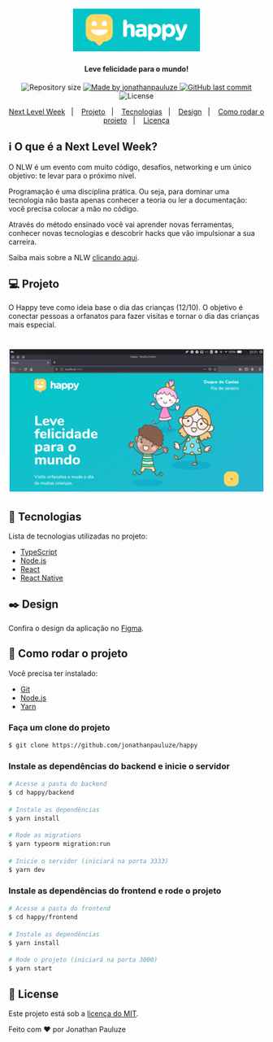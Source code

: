 <h1 align="center">
    <img alt="NextLevelWeek" title="#NextLevelWeek" src="./.github/happy-banner.png" width="250px" />
</h1>

<h4 align="center"> 
	Leve felicidade para o mundo!
</h4>

<p align="center">	
  <img alt="Repository size" src="https://img.shields.io/github/repo-size/jonathanpauluze/happy">
	
  <a href="https://www.linkedin.com/in/jonathanpauluze/">
    <img alt="Made by jonathanpauluze" src="https://img.shields.io/badge/made%20by-jonathanpauluze-%2304D361">
  </a>
  
  <a href="https://github.com/jonathanpauluze/happy/commits/main">
    <img alt="GitHub last commit" src="https://img.shields.io/github/last-commit/jonathanpauluze/happy">
  </a>

  <img alt="License" src="https://img.shields.io/badge/license-MIT-brightgreen">

</p>
<p align="center">
  <a href="#information_source-o-que-e-a-next-level-week">Next Level Week</a>&nbsp;&nbsp;&nbsp;|&nbsp;&nbsp;&nbsp;
  <a href="#computer-projeto">Projeto</a>&nbsp;&nbsp;&nbsp;|&nbsp;&nbsp;&nbsp;
  <a href="#rocket-tecnologias">Tecnologias</a>&nbsp;&nbsp;&nbsp;|&nbsp;&nbsp;&nbsp;
  <a href="#black_nib-design">Design</a>&nbsp;&nbsp;&nbsp;|&nbsp;&nbsp;&nbsp;
  <a href="#wrench-como-rodar-o-projeto">Como rodar o projeto</a>&nbsp;&nbsp;&nbsp;|&nbsp;&nbsp;&nbsp;
  <a href="#memo-licenca">Licença</a>
</p>

## :information_source: O que é a Next Level Week?

O NLW é um evento com muito código, desafios, networking e um único objetivo: te levar para o próximo nível.

Programação é uma disciplina prática. Ou seja, para dominar uma tecnologia não basta apenas conhecer a teoria ou ler a documentação: você precisa colocar a mão no código.

Através do método ensinado você vai aprender novas ferramentas, conhecer novas tecnologias e descobrir hacks que vão impulsionar a sua carreira.

Saiba mais sobre a NLW [clicando aqui](https://nextlevelweek.com).


## :computer: Projeto

O Happy teve como ideia base o dia das crianças (12/10). O objetivo é conectar pessoas a orfanatos para fazer visitas e tornar o dia das crianças mais especial.

<h1 align="center">
    <img alt="Landing page Happy" title="Landing page Happy" src="./.github/home.png" width="500px" />
</h1>


## :rocket: Tecnologias

Lista de tecnologias utilizadas no projeto:

- [TypeScript](https://www.typescriptlang.org/)
- [Node.js](https://nodejs.org/)
- [React](https://reactjs.org)
- [React Native](https://facebook.github.io/react-native/)

## :black_nib: Design

Confira o design da aplicação no [Figma](https://www.figma.com/file/mDEbnoojksG4w8sOxmudh3/Happy-Web/duplicate).

## :wrench: Como rodar o projeto

Você precisa ter instalado:
- [Git](https://git-scm.com)
- [Node.js](https://nodejs.org/)
- [Yarn](https://yarnpkg.com/)

### Faça um clone do projeto

```bash
$ git clone https://github.com/jonathanpauluze/happy
```

### Instale as dependências do backend e inicie o servidor
```bash
# Acesse a pasta do backend
$ cd happy/backend

# Instale as dependências
$ yarn install

# Rode as migrations
$ yarn typeorm migration:run

# Inicie o servidor (iniciará na porta 3333)
$ yarn dev
```

### Instale as dependências do frontend e rode o projeto

```bash
# Acesse a pasta do frontend
$ cd happy/frontend

# Instale as dependências
$ yarn install

# Rode o projeto (iniciará na porta 3000)
$ yarn start
```

## :memo: License

Este projeto está sob a [licença do MIT](https://github.com/jonathanpauluze/happy/blob/main/LICENSE).

Feito com ♥ por Jonathan Pauluze
